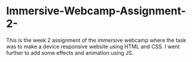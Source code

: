 # Immersive-Webcamp-Assignment-2-

This is the week 2 assignment of the immersive webcamp where the task was to make a device responsive website using HTML and CSS.
I went further to add some effects and animation using JS.
